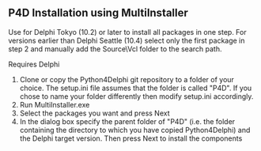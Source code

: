 ## P4D Installation using MultiInstaller

Use for Delphi Tokyo (10.2) or later to install all packages in one step.  For versions earlier than Delphi Seattle (10.4) select only the first package in step 2 and manually add the Source\Vcl folder to the search path.   

Requires Delphi

1. Clone or copy the Python4Delphi git repository to a folder of your choice.  The setup.ini file assumes that the folder is called "P4D".  If you chose to name your folder differently then modify setup.ini accordingly.
2. Run MultiInstaller.exe
3. Select the packages you want and press Next
4. In the dialog box specify the parent folder of "P4D" (i.e. the folder containing the directory to which you have copied Python4Delphi) and the Delphi target version.  Then press Next to install the components
